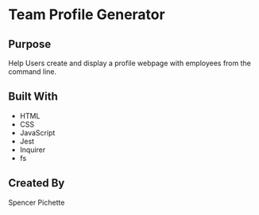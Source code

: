 # Team Profile Generator

## Purpose

 Help Users create and display a profile webpage with employees from the command line.

## Built With

- HTML
- CSS
- JavaScript
- Jest
- Inquirer
- fs

## Created By

Spencer Pichette 
